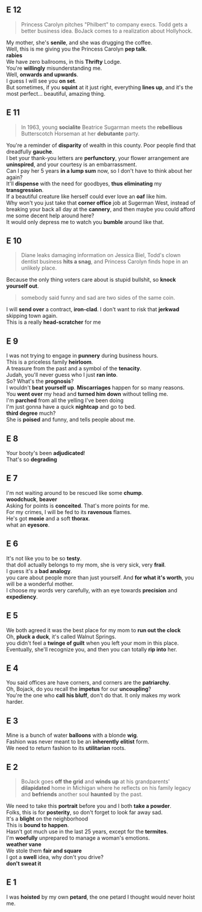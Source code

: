 
## E 12 
> Princess Carolyn pitches "Philbert" to company execs. Todd gets a better business idea. BoJack comes to a realization about Hollyhock.


My mother, she's **senile**, and she was drugging the coffee.  
Well, this is me giving you the Princess Carolyn **pep talk**.  
**rabies**  
We have zero ballrooms, in this **Thrifty** Lodge.  
You're **willingly** misunderstanding me.  
Well, **onwards and upwards**.  
I guess I will see you **on set**.  
But sometimes, if you **squint** at it just right, everything **lines up**, and it's the most perfect... beautiful, amazing thing.  


## E 11 
> In 1963, young **socialite** Beatrice Sugarman meets the **rebellious** Butterscotch Horseman at her **debutante** party.


You're a reminder of **disparity** of wealth in this county. Poor people find that dreadfully **gauche**.  
I bet your thank-you letters are **perfunctory**, your flower arrangement are **uninspired**, and your courtesy is an embarrassment.  
Can I pay her 5 years **in a lump sum** now, so I don't have to think about her again?  
It'll **dispense** with the need for goodbyes, **thus** **eliminating** my **transgression**.  
If a beautiful creature like herself could ever love an **oaf** like him.  
Why won't you just take that **corner office** job at Sugerman West, instead of breaking your back all day at the **cannery**, and then maybe you could afford me some decent help around here?  
It would only depress me to watch you **bumble** around like that.  


## E 10  
> Diane leaks damaging information on Jessica Biel, Todd's clown dentist business **hits a snag**, and Princess Carolyn finds hope in an unlikely place.  

Because the only thing voters care about is stupid bullshit, so **knock yourself out**.  
> somebody said funny and sad are two sides of the same coin.  

I will **send over** a contract, **iron-clad**. I don't want to risk that **jerkwad** skipping town again.    
This is a really **head-scratcher** for me  


## E 9   
I was not trying to engage in **punnery** during business hours.  
This is a priceless family **heirloom**.  
A treasure from the past and a symbol of the **tenacity**.  
Judah, you'll never guess who I just **ran into**.  
So? What's the **prognosis**?  
I wouldn't **beat yourself up**. **Miscarriages** happen for so many reasons.  
You **went over** my head and **turned him down** without telling me.  
I'm **parched** from all the yelling I've been doing  
I'm just gonna have a quick **nightcap** and go to bed.  
**third degree** much?  
She is **poised** and funny, and tells people about me.   


## E 8 
Your booty's been **adjudicated**!  
That's so **degrading**  

## E 7 
I'm not waiting around to be rescued like some **chump**.  
**woodchuck**, **beaver**  
Asking for points is **conceited**. That's more points for me.  
For my crimes, I will be fed to its **ravenous** flames.  
He's got **moxie** and a soft **thorax**.  
what an **eyesore**.  

## E 6  
It's not like you to be so **testy**.  
that doll actually belongs to my mom, she is very sick, very **frail**.  
I guess it's a **bad analogy**.  
you care about people more than just yourself. And **for what it's worth**, you will be a wonderful mother.  
I choose my words very carefully, with an eye towards **precision** and **expediency**.  

## E 5  
We both agreed it was the best place for my mom to **run out the clock**  
Oh, **pluck a duck**, it's called Walnut Springs.  
you didn't feel a **twinge of guilt** when you left your mom in this place.  
Eventually, she'll recognize you, and then you can totally **rip into** her.  

## E 4  
You said offices are have corners, and corners are the **patriarchy**.  
Oh, Bojack, do you recall the **impetus** for our **uncoupling**?  
You're the one who **call his bluff**, don't do that. It only makes my work harder.   

## E 3 
Mine is a bunch of water **balloons** with a blonde **wig**.  
Fashion was never meant to be an **inherently** **elitist** form.  
We need to return fashion to its **utilitarian** roots.  

## E 2  

> BoJack goes **off the grid** and **winds up** at his grandparents' **dilapidated** home in Michigan where he reflects on his family legacy and **befriends** another soul **haunted** by the past.

We need to take this **portrait** before you and I both **take a powder**.   
Folks, this is for **posterity**, so don't forget to look far away sad.  
It's a **blight** on the neighborhood  
This is **bound to happen**.  
Hasn't got much use in the last 25 years, except for the **termites**.  
I'm **woefully** unprepared to manage a woman's emotions.  
**weather vane**   
We stole them **fair and square**  
I got a **swell** idea, why don't you drive?  
**don't sweat it**  

## E 1  
I was **hoisted** by my own **petard**, the one petard I thought would never hoist me.  
